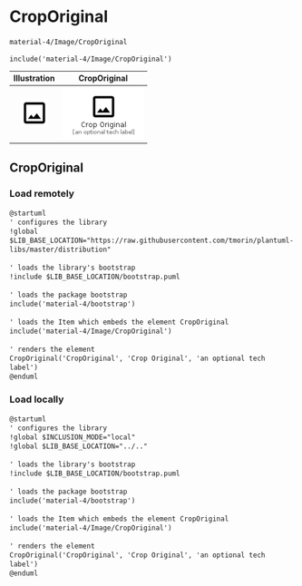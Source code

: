 # CropOriginal


```text
material-4/Image/CropOriginal
```

```text
include('material-4/Image/CropOriginal')
```



| Illustration | CropOriginal |
| :---: | :---: |
| ![illustration for Illustration](../../material-4/Image/CropOriginal.png) | ![illustration for CropOriginal](../../material-4/Image/CropOriginal.Local.png) |




## CropOriginal

### Load remotely
```plantuml
@startuml
' configures the library
!global $LIB_BASE_LOCATION="https://raw.githubusercontent.com/tmorin/plantuml-libs/master/distribution"

' loads the library's bootstrap
!include $LIB_BASE_LOCATION/bootstrap.puml

' loads the package bootstrap
include('material-4/bootstrap')

' loads the Item which embeds the element CropOriginal
include('material-4/Image/CropOriginal')

' renders the element
CropOriginal('CropOriginal', 'Crop Original', 'an optional tech label')
@enduml
```

### Load locally
```plantuml
@startuml
' configures the library
!global $INCLUSION_MODE="local"
!global $LIB_BASE_LOCATION="../.."

' loads the library's bootstrap
!include $LIB_BASE_LOCATION/bootstrap.puml

' loads the package bootstrap
include('material-4/bootstrap')

' loads the Item which embeds the element CropOriginal
include('material-4/Image/CropOriginal')

' renders the element
CropOriginal('CropOriginal', 'Crop Original', 'an optional tech label')
@enduml
```

